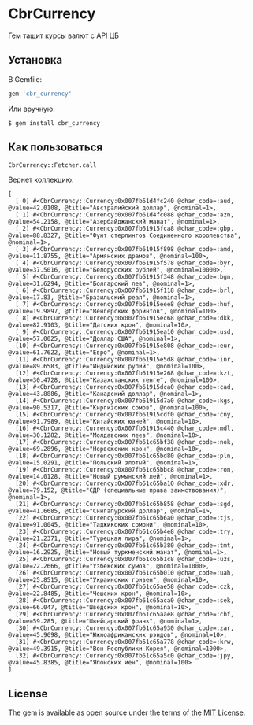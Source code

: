 # CbrCurrency

Гем тащит курсы валют с API ЦБ

## Установка

В Gemfile:

```ruby
gem 'cbr_currency'
```

Или вручную:

    $ gem install cbr_currency

## Как пользоваться

    CbrCurrency::Fetcher.call

Вернет коллекцию:

    [
      [ 0] #<CbrCurrency::Currency:0x007fb61d4fc240 @char_code=:aud, @value=42.0108, @title="Австралийский доллар", @nominal=1>,
      [ 1] #<CbrCurrency::Currency:0x007fb61d4fc088 @char_code=:azn, @value=54.2158, @title="Азербайджанский манат", @nominal=1>,
      [ 2] #<CbrCurrency::Currency:0x007fb61915fca8 @char_code=:gbp, @value=88.8327, @title="Фунт стерлингов Соединенного королевства", @nominal=1>,
      [ 3] #<CbrCurrency::Currency:0x007fb61915f898 @char_code=:amd, @value=11.8755, @title="Армянских драмов", @nominal=100>,
      [ 4] #<CbrCurrency::Currency:0x007fb61915f578 @char_code=:byr, @value=37.5016, @title="Белорусских рублей", @nominal=10000>,
      [ 5] #<CbrCurrency::Currency:0x007fb61915f348 @char_code=:bgn, @value=31.6294, @title="Болгарский лев", @nominal=1>,
      [ 6] #<CbrCurrency::Currency:0x007fb61915f118 @char_code=:brl, @value=17.83, @title="Бразильский реал", @nominal=1>,
      [ 7] #<CbrCurrency::Currency:0x007fb61915eee8 @char_code=:huf, @value=19.9897, @title="Венгерских форинтов", @nominal=100>,
      [ 8] #<CbrCurrency::Currency:0x007fb61915ec68 @char_code=:dkk, @value=82.9103, @title="Датских крон", @nominal=10>,
      [ 9] #<CbrCurrency::Currency:0x007fb61915ea10 @char_code=:usd, @value=57.0025, @title="Доллар США", @nominal=1>,
      [10] #<CbrCurrency::Currency:0x007fb61915e808 @char_code=:eur, @value=61.7622, @title="Евро", @nominal=1>,
      [11] #<CbrCurrency::Currency:0x007fb61915e5d8 @char_code=:inr, @value=89.6583, @title="Индийских рупий", @nominal=100>,
      [12] #<CbrCurrency::Currency:0x007fb61915e268 @char_code=:kzt, @value=30.4728, @title="Казахстанских тенге", @nominal=100>,
      [13] #<CbrCurrency::Currency:0x007fb61915dca0 @char_code=:cad, @value=43.8886, @title="Канадский доллар", @nominal=1>,
      [14] #<CbrCurrency::Currency:0x007fb61915d7a0 @char_code=:kgs, @value=90.5317, @title="Киргизских сомов", @nominal=100>,
      [15] #<CbrCurrency::Currency:0x007fb61915cdf0 @char_code=:cny, @value=91.7989, @title="Китайских юаней", @nominal=10>,
      [16] #<CbrCurrency::Currency:0x007fb61915c440 @char_code=:mdl, @value=30.1282, @title="Молдавских леев", @nominal=10>,
      [17] #<CbrCurrency::Currency:0x007fb61c65bf38 @char_code=:nok, @value=69.2896, @title="Норвежских крон", @nominal=10>,
      [18] #<CbrCurrency::Currency:0x007fb61c65bd80 @char_code=:pln, @value=15.0291, @title="Польский злотый", @nominal=1>,
      [19] #<CbrCurrency::Currency:0x007fb61c65bbc8 @char_code=:ron, @value=14.0128, @title="Новый румынский лей", @nominal=1>,
      [20] #<CbrCurrency::Currency:0x007fb61c65ba10 @char_code=:xdr, @value=79.152, @title="СДР (специальные права заимствования)", @nominal=1>,
      [21] #<CbrCurrency::Currency:0x007fb61c65b858 @char_code=:sgd, @value=41.6685, @title="Сингапурский доллар", @nominal=1>,
      [22] #<CbrCurrency::Currency:0x007fb61c65b6a0 @char_code=:tjs, @value=91.0045, @title="Таджикских сомони", @nominal=10>,
      [23] #<CbrCurrency::Currency:0x007fb61c65b4e8 @char_code=:try, @value=21.2371, @title="Турецкая лира", @nominal=1>,
      [24] #<CbrCurrency::Currency:0x007fb61c65b380 @char_code=:tmt, @value=16.2925, @title="Новый туркменский манат", @nominal=1>,
      [25] #<CbrCurrency::Currency:0x007fb61c65b1c8 @char_code=:uzs, @value=22.2666, @title="Узбекских сумов", @nominal=1000>,
      [26] #<CbrCurrency::Currency:0x007fb61c65b010 @char_code=:uah, @value=25.8515, @title="Украинских гривен", @nominal=10>,
      [27] #<CbrCurrency::Currency:0x007fb61c65ae58 @char_code=:czk, @value=22.8485, @title="Чешских крон", @nominal=10>,
      [28] #<CbrCurrency::Currency:0x007fb61c65aca0 @char_code=:sek, @value=66.047, @title="Шведских крон", @nominal=10>,
      [29] #<CbrCurrency::Currency:0x007fb61c65aae8 @char_code=:chf, @value=59.285, @title="Швейцарский франк", @nominal=1>,
      [30] #<CbrCurrency::Currency:0x007fb61c65a930 @char_code=:zar, @value=45.9698, @title="Южноафриканских рэндов", @nominal=10>,
      [31] #<CbrCurrency::Currency:0x007fb61c65a778 @char_code=:krw, @value=49.3915, @title="Вон Республики Корея", @nominal=1000>,
      [32] #<CbrCurrency::Currency:0x007fb61c65a5c0 @char_code=:jpy, @value=45.8385, @title="Японских иен", @nominal=100>
    ]

## License

The gem is available as open source under the terms of the [MIT License](http://opensource.org/licenses/MIT).

